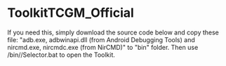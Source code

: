 # ToolkitTCGM_Official
If you need this, simply download the source code below and copy these file: "adb.exe, adbwinapi.dll (from Android Debugging Tools) and nircmd.exe, nircmdc.exe (from NirCMD)" to "bin" folder. Then use /bin/<YOUR CHOSEN LANGUAGE>/Selector.bat to open the Toolkit.

